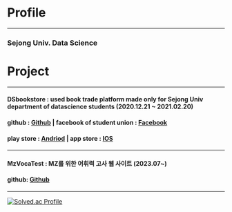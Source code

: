 # Profile
***
### Sejong Univ. Data Science

# Project
***
#### DSbookstore : used book trade platform made only for Sejong Univ department of datascience students (2020.12.21 ~ 2021.02.20)
#### github : [Github](https://github.com/yeseoLee/DSbookstore) | facebook of student union : [Facebook](https://ar-ar.facebook.com/permalink.php?story_fbid=2915189342139858&id=1815815088743961)
#### play store : [Andriod](https://play.google.com/store/apps/details?id=com.martini.DSbookstore) | app store : [IOS](https://github.com/Sunyeup-Kim/Sunyeup-Kim/blob/main/img/ios%EC%84%B1%EA%B3%B5.PNG)
***
#### MzVocaTest : MZ를 위한 어휘력 고사 웹 사이트 (2023.07~)
#### github: [Github](https://github.com/Sejong-Java-Study/mz-voca-test)
***
[![Solved.ac Profile](http://mazassumnida.wtf/api/v2/generate_badge?boj=gmltn9233)](https://solved.ac/gmltn9233/)
